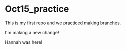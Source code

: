 # Oct15_practice

This is my first repo and we practiced making branches. 

I'm making a new change!

Hannah was here!
